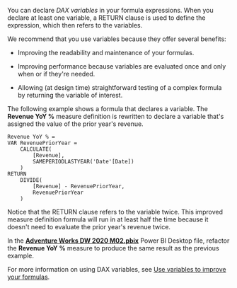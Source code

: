 You can declare *DAX variables* in your formula expressions. When you declare at least one variable, a RETURN clause is used to define the expression, which then refers to the variables.

We recommend that you use variables because they offer several benefits:

-   Improving the readability and maintenance of your formulas.

-   Improving performance because variables are evaluated once and only when or if they're needed.

-   Allowing (at design time) straightforward testing of a complex formula by returning the variable of interest.

The following example shows a formula that declares a variable. The **Revenue YoY %** measure definition is rewritten to declare a variable that's assigned the value of the prior year's revenue.

```dax
Revenue YoY % =
VAR RevenuePriorYear =
	CALCULATE(
		[Revenue],
		SAMEPERIODLASTYEAR('Date'[Date])
	)
RETURN
	DIVIDE(
		[Revenue] - RevenuePriorYear,
		RevenuePriorYear
	)
```

Notice that the RETURN clause refers to the variable twice. This improved measure definition formula will run in at least half the time because it doesn't need to evaluate the prior year's revenue twice.

In the [**Adventure Works DW 2020 M02.pbix**](https://github.com/MicrosoftDocs/mslearn-dax-power-bi/raw/main/activities/Adventure%20Works%20DW%202020%20M02.pbix) Power BI Desktop file, refactor the **Revenue YoY %** measure to produce the same result as the previous example.

For more information on using DAX variables, see [Use variables to improve your formulas](/power-bi/guidance/dax-variables/?azure-portal=true).
